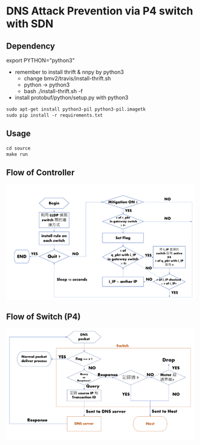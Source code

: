 # DNS Attack Prevention via P4 switch with SDN 

## Dependency
export PYTHON="python3"
* remember to install thrift & nnpy by python3
    * change bmv2/travis/install-thrift.sh
    * python -> python3
    * bash ./install-thrift.sh -f
* install protobuf/python/setup.py with python3
```
sudo apt-get install python3-pil python3-pil.imagetk
sudo pip install -r requirements.txt
```

## Usage
```
cd source
make run
```

## Flow of Controller
![](img/controller_flow.png)

## Flow of Switch (P4)
![](img/p4_flow.png)
